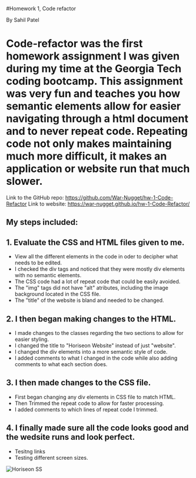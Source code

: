 #Homework 1, Code refactor 

By Sahil Patel

# Code-refactor was the first homework assignment I was given during my time at the Georgia Tech coding bootcamp. This assignment was very fun and teaches you how semantic elements allow for easier navigating through a html document and to never repeat code. Repeating code not only makes maintaining much more difficult, it makes an application or website run that much slower. 

Link to the GitHub repo: https://github.com/War-Nugget/hw-1-Code-Refactor
Link to website: https://war-nugget.github.io/hw-1-Code-Refactor/

## My steps included:


## 1. Evaluate the CSS and HTML files given to me.

- View all the different elements in the code in oder to decipher what needs to be edited.
- I checked the div tags and noticed that they were mostly div elements with no semantic elements.
- The CSS code had a lot of repeat code that could be easily avoided.
- The "img" tags did not have "alt" atributes, including the image background located in the CSS file.
- The "title" of the website is bland and needed to be changed.

## 2. I then began making changes to the HTML.

- I made changes to the classes regarding the two sections to allow for easier styling.
- I changed the title to "Horiseon Website" instead of just "website".
- I changed the div elements into a more semantic style of code.
- I added comments to what I changed in the code while also adding comments to what each section does.

## 3. I then made changes to the CSS file.

- First began changing any div elements in CSS file to match HTML.
- Then Trimmed the repeat code to allow for faster processing.
- I added comments to which lines of repeat code I trimmed.

## 4. I finally made sure all the code looks good and the wedsite runs and look perfect.
- Tesitng links
- Testing different screen sizes.

![Horiseon SS](https://user-images.githubusercontent.com/97697696/157369331-27a17a43-fab8-43a1-8188-7b45d0475128.png)
